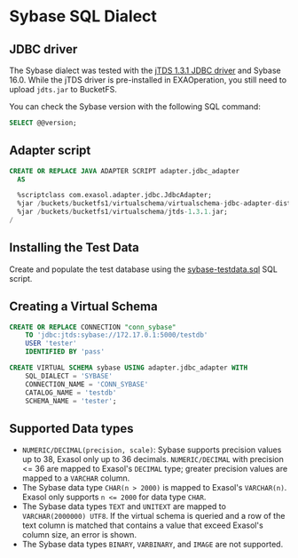 # Sybase SQL Dialect

## JDBC driver

The Sybase dialect was tested with the [jTDS 1.3.1 JDBC driver](https://sourceforge.net/projects/jtds/files/jtds/1.3.1/) and Sybase 16.0.
While the jTDS driver is pre-installed in EXAOperation, you still need to upload `jdts.jar` to BucketFS.

You can check the Sybase version with the following SQL command:

```sql
SELECT @@version;
```

## Adapter script

```sql
CREATE OR REPLACE JAVA ADAPTER SCRIPT adapter.jdbc_adapter
  AS

  %scriptclass com.exasol.adapter.jdbc.JdbcAdapter;
  %jar /buckets/bucketfs1/virtualschema/virtualschema-jdbc-adapter-dist-1.18.1.jar;
  %jar /buckets/bucketfs1/virtualschema/jtds-1.3.1.jar;
/
```

## Installing the Test Data

Create and populate the test database using the [sybase-testdata.sql](../../jdbc-adapter/integration-test-data/sybase.sql) SQL script.

## Creating a Virtual Schema

```sql
CREATE OR REPLACE CONNECTION "conn_sybase"
	TO 'jdbc:jtds:sybase://172.17.0.1:5000/testdb'
	USER 'tester'
	IDENTIFIED BY 'pass'

CREATE VIRTUAL SCHEMA sybase USING adapter.jdbc_adapter WITH
	SQL_DIALECT = 'SYBASE'
	CONNECTION_NAME = 'CONN_SYBASE'
	CATALOG_NAME = 'testdb'
	SCHEMA_NAME = 'tester';
```

## Supported Data types

* `NUMERIC/DECIMAL(precision, scale)`: Sybase supports precision values up to 38, Exasol only up to 36 decimals. `NUMERIC/DECIMAL` with precision <= 36 are mapped to Exasol's `DECIMAL` type; greater precision values are mapped to a `VARCHAR` column.
* The Sybase data type `CHAR(n > 2000)` is mapped to Exasol's `VARCHAR(n)`. Exasol only supports `n <= 2000` for data type `CHAR`.
* The Sybase data types `TEXT` and `UNITEXT` are mapped to `VARCHAR(2000000) UTF8`. If the virtual schema is queried and a row of the text column is matched that contains a value that exceed Exasol's column size, an error is shown.
* The Sybase data types `BINARY`, `VARBINARY`, and `IMAGE` are not supported.